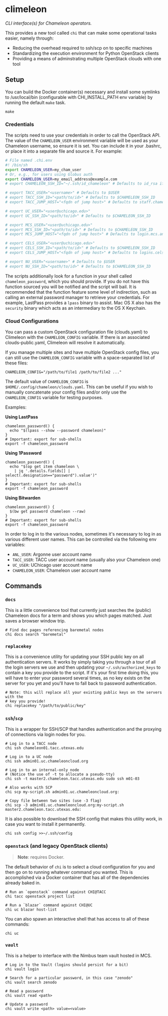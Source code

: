 # climeleon

_CLI interface(s) for Chameleon operators._

This provides a new tool called `chi` that can make some operational tasks
easier, namely through:

  - Reducing the overhead required to ssh/scp on to specific machines
  - Standardizing the execution environment for Python OpenStack clients
  - Providing a means of adminstrating multiple OpenStack clouds with one
    tool

## Setup

You can build the Docker container(s) necessary and install some symlinks to
/usr/local/bin (configurable with CHI_INSTALL_PATH env variable) by running the
default `make` task.

```
make
```

### Credentials

The scripts need to use your credentials in order to call the OpenStack API. The
value of the `CHAMELEON_USER` environment variable will be used as your Chameleon
username, so ensure it is set. You can include it in your .bashrc, or place it into a
separate file and source it. For example:

```bash
# File named .chi.env
#! /bin/sh
export CHAMELEON_USER=my_cham_user
# Or, e.g., for users using Globus auth
export CHAMELEON_USER=my_email_address@example.com
# export CHAMELEON_SSH_ID="~/.ssh/id_chameleon" # Defaults to id_rsa if not set

# export TACC_USER="<username>" # Defaults to $USER
# export TACC_SSH_ID="<path/to/id>" # Defaults to $CHAMELEON_SSH_ID
# export TACC_JUMP_HOST="<fqdn of jump host>" # Defaults to staff.chameleon.tacc.utexas.edu

# export UC_USER="<user@uchicago.edu>"
# export UC_SSH_ID="<path/to/id>" # Defaults to $CHAMELEON_SSH_ID

# export MCS_USER="<user@uchicago.edu>"
# export MCS_SSH_ID="<path/to/id>" # Defaults to $CHAMELEON_SSH_ID
# export MCS_JUMP_HOST="<fqdn of jump host>" # Defaults to login.mcs.anl.gov

# export CELS_USER="<user@uchicago.edu>"
# export CELS_SSH_ID="<path/to/id>" # Defaults to $CHAMELEON_SSH_ID
# export CELS_JUMP_HOST="<fqdn of jump host>" # Defaults to logins.cels.anl.gov

# export NU_USER="<username>" # Defaults to $USER
# export NU_SSH_ID="<path/to/id>" # Defaults to $CHAMELEON_SSH_ID
```

The scripts additionally look for a function in your shell called `chameleon_password`,
which you should provide. If you do not have this function sourced you will be
notified and the script will bail. It is recommended that the function feature
some level of indirection, such as calling an external password manager to
retrieve your credentials. For example, LastPass provides a `lpass` binary to
assist. Mac OS X also has the `security` binary which acts as an intermediary to
the OS X Keychain.

### Cloud Configurations

You can pass a custom OpenStack configuration file (clouds.yaml)
to Climeleon with the `CHAMELEON_CONFIG` variable. If there is an associated
clouds-public.yaml, Climeleon will resolve it automatically.

If you manage multiple sites and have multiple OpenStack config files, you can
still use the `CHAMELEON_CONFIG` variable with a space-separated list of these files:

```
CHAMELEON_CONFIG="/path/to/file1 /path/to/file2 ..."
```

The default value of `CHAMELEON_CONFIG` is `$HOME/.config/chameleon/clouds.yaml`. 
This can be useful if you wish to manually concatenate your config files and/or only 
use the `CHAMELEON_CONFIG` variable for testing purposes.

Examples:

**Using LastPass**

```
chameleon_password() {
  echo "$(lpass --show --password chameleon)"
}
# Important: export for sub-shells
export -f chameleon_password
```

**Using 1Password**

```
chameleon_password() {
  echo "$(op get item chameleon \
    | jq '.details.fields[] | select(.designation=="password").value')"
}
# Important: export for sub-shells
export -f chameleon_password
```

**Using Bitwarden**

```
chameleon_password() {
  $(bw get password chameleon --raw)
}
# Important: export for sub-shells
export -f chameleon_password
```

In order to log in to the various nodes, sometimes it's necessary to log in as
various different user names. This can be controlled via the following env
variables:

  * `ANL_USER`: Argonne user account name
  * `TACC_USER`: TACC user account name (usually also your Chameleon one)
  * `UC_USER`: UChicago user account name
  * `CHAMELEON_USER`: Chameleon user account name

## Commands

### `docs`

This is a little convenience tool that currently just searches the (public)
Chameleon docs for a term and shows you which pages matched. Just saves a
browser window trip.

```
# Find doc pages referencing baremetal nodes
chi docs search "baremetal"
```

### `replacekey`

This is a convenience utility for updating your SSH public key on all
authentication servers. It works by simply taking you through a tour of all the
login servers we use and then updating your `~/.ssh/authorized_keys` to contain
a key you provide to the script. If it's your first time doing this, you will
have to enter your password several times, as no key exists on the server for
you yet and you'll have to fall back to password authentication.

```
# Note: this will replace all your existing public keys on the servers with the
# key you provide!
chi replacekey "/path/to/public/key"
```

### `ssh`/`scp`

This is a wrapper for SSH/SCP that handles authentication and the proxying of
connections via login nodes for you.

```
# Log in to a TACC node
chi ssh chameleon01.tacc.utexas.edu

# Log in to a UC node
chi ssh admin01.uc.chameleoncloud.org

# Log in to an internal-only node
# (Notice the use of -t to allocate a pseudo-tty)
chi ssh -t master2.chameleon.tacc.utexas.edu sudo ssh m01-03

# Also works with SCP
chi scp my-script.sh admin01.uc.chameleoncloud.org:

# Copy file between two sites (use -3 flag)
chi scp -3 admin01.uc.chameleoncloud.org:my-script.sh master2.chameleon.tacc.utexas.edu:
```

It is also possible to download the SSH config that makes this utility work, in
case you want to install it permanently.

```
chi ssh config >>~/.ssh/config
```

### `openstack` (and legacy OpenStack clients)

> **Note**: requires Docker.

The default behavior of `chi` is to select a cloud configuration for you and then
go on to running whatever command you wanted. This is accomplished via a Docker
container that has all of the dependencies already baked in.

```
# Run an `openstack` command against CHI@TACC
chi tacc openstack project list

# Run a `blazar` command against CHI@UC
chi uc blazar host-list
```

You can also spawn an interactive shell that has access to all of these
commands:

```
chi uc
```

### `vault`

This is a helper to interface with the Nimbus team vault hosted in MCS.

```
# Log in to the Vault (logins should persist for a bit)
chi vault login

# Search for a particular password, in this case "zenodo"
chi vault search zenodo

# Read a password
chi vault read <path>

# Update a password
chi vault write <path> value=<value>
```
